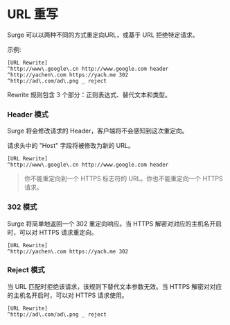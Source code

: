 # URL 重写

Surge 可以以两种不同的方式重定向URL，或基于 URL 拒绝特定请求。

示例:

```
[URL Rewrite]
^http://www\.google\.cn http://www.google.com header
^http://yachen\.com https://yach.me 302
^http://ad\.com/ad\.png _ reject
```

Rewrite 规则包含 3 个部分：正则表达式、替代文本和类型。

### Header 模式
Surge 将会修改请求的 Header，客户端将不会感知到这次重定向。

请求头中的 "Host" 字段将被修改为新的 URL。

```
[URL Rewrite]
^http://www\.google\.cn http://www.google.com header
```

> 你不能重定向到一个 HTTPS 标志符的 URL。你也不能重定向一个 HTTPS 请求。


### 302 模式
Surge 将简单地返回一个 302 重定向响应。当 HTTPS 解密对对应的主机名开启时，可以对 HTTPS 请求重定向。

```
[URL Rewrite]
^http://yachen\.com https://yach.me 302
```


### Reject 模式
当 URL 匹配时拒绝该请求，该规则下替代文本参数无效。当 HTTPS 解密对对应的主机名开启时，可以对 HTTPS 请求使用。

```
[URL Rewrite]
^http://ad\.com/ad\.png _ reject
```

